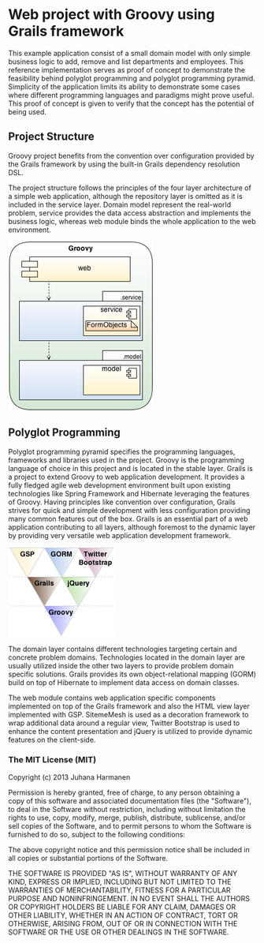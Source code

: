 # Web project with Groovy using Grails framework #

This example application consist of a small domain model with only simple business logic to add, remove and list departments and employees. This reference implementation serves as proof of concept to demonstrate the feasibility behind polyglot programming and polyglot programming pyramid. Simplicity of the application limits its ability to demonstrate some cases where different programming languages and paradigms might prove useful. This proof of concept is given to verify that the concept has the potential of being used.

## Project Structure ##

Groovy project benefits from the convention over configuration provided by the Grails framework by using the built-in Grails dependency resolution DSL.

The project structure follows the principles of the four layer architecture of a simple web application, although the repository layer is omitted as it is included in the service layer. Domain model represent the real-world problem, service provides the data access abstraction and implements the business logic, whereas web module binds the whole application to the web environment.

![Project structure of the Groovy project](web-app/images/project_structure_groovy.png)

## Polyglot Programming ##

Polyglot programming pyramid specifies the programming languages, frameworks and libraries used in the project. Groovy is the programming language of choice in this project and is located in the stable layer. Grails is a project to extend Groovy to web application development. It provides a fully fledged agile web development environment built upon existing technologies like Spring Framework and Hibernate leveraging the features of Groovy. Having principles like convention over configuration, Grails strives for quick and simple development with less configuration providing many common features out of the box. Grails is an essential part of a web application contributing to all layers, although foremost to the dynamic layer by providing very versatile web application development framework.

![Polyglot programming pyramid of the Groovy project](web-app/images/pyramid_groovy.png)

The domain layer contains different technologies targeting certain and concrete problem domains. Technologies located in the domain layer are usually utilized inside the other two layers to provide problem domain specific solutions. Grails provides its own object-relational mapping (GORM) build on top of Hibernate to implement data access on domain classes.

The web module contains web application specific components implemented on top of the Grails framework and also the HTML view layer implemented with GSP. SitemeMesh is used as a decoration framework to wrap additional data around a regular view, Twitter Bootstrap is used to enhance the content presentation and jQuery is utilized to provide dynamic features on the client-side.


### The MIT License (MIT) ###

Copyright (c) 2013 Juhana Harmanen

Permission is hereby granted, free of charge, to any person obtaining a copy of
this software and associated documentation files (the "Software"), to deal in
the Software without restriction, including without limitation the rights to
use, copy, modify, merge, publish, distribute, sublicense, and/or sell copies of
the Software, and to permit persons to whom the Software is furnished to do so,
subject to the following conditions:

The above copyright notice and this permission notice shall be included in all
copies or substantial portions of the Software.

THE SOFTWARE IS PROVIDED "AS IS", WITHOUT WARRANTY OF ANY KIND, EXPRESS OR
IMPLIED, INCLUDING BUT NOT LIMITED TO THE WARRANTIES OF MERCHANTABILITY, FITNESS
FOR A PARTICULAR PURPOSE AND NONINFRINGEMENT. IN NO EVENT SHALL THE AUTHORS OR
COPYRIGHT HOLDERS BE LIABLE FOR ANY CLAIM, DAMAGES OR OTHER LIABILITY, WHETHER
IN AN ACTION OF CONTRACT, TORT OR OTHERWISE, ARISING FROM, OUT OF OR IN
CONNECTION WITH THE SOFTWARE OR THE USE OR OTHER DEALINGS IN THE SOFTWARE.


